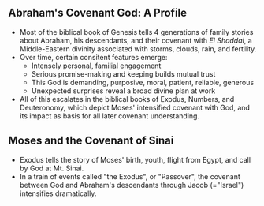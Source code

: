 ## Abraham's Covenant God: A Profile

- Most of the biblical book of Genesis tells 4 generations of family stories about Abraham, his descendants, and their covenant with *El Shaddai*, a Middle-Eastern divinity associated with storms, clouds, rain, and fertility.
- Over time, certain consitent features emerge:
  - Intensely personal, familial engagement
  - Serious promise-making and keeping builds mutual trust
  - This God is demanding, purposive, moral, patient, reliable, generous
  - Unexpected surprises reveal a broad divine plan at work
- All of this escalates in the biblical books of Exodus, Numbers, and Deuteronomy, which depict Moses' intensified covenant with God, and its impact as basis for all later covenant understanding.

## Moses and the Covenant of Sinai

- Exodus tells the story of Moses' birth, youth, flight from Egypt, and call by God at Mt. Sinai.
- In a train of events called "the Exodus", or "Passover", the covenant between God and Abraham's descendants through Jacob (="Israel") intensifies dramatically.

